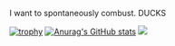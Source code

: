 I want to spontaneously combust. DUCKS

[![trophy](https://github-profile-trophy.vercel.app/?username=SoapEater&theme=onedark)](https://github.com/ryo-ma/github-profile-trophy)
[![Anurag's GitHub stats](https://github-readme-stats.vercel.app/api?username=SoapEater&show_icons=true&theme=dark)](https://github.com/anuraghazra/github-readme-stats)
![](https://raw.githubusercontent.com/SoapEater/github-stats/master/generated/overview.svg#gh-dark-mode-only)
